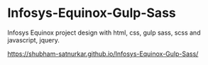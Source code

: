 # Infosys-Equinox-Gulp-Sass
Infosys Equinox project design with html, css, gulp sass, scss and javascript, jquery.

 https://shubham-satnurkar.github.io/Infosys-Equinox-Gulp-Sass/
